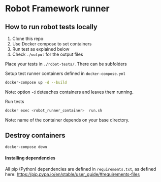 # Robot Framework runner

## How to run robot tests locally

1. Clone this repo
2. Use Docker compose to set containers
4. Run test as explained below
5. Check `./output` for the output files

Place your tests in `./robot-tests/`.
There can be subfolders

Setup test runner containers defined in `docker-compose.yml`
```sh
docker-compose up -d --build
```
Note: option `-d` deteaches containers and leaves them running.

Run tests
```sh
docker exec <robot_runner_container>  run.sh
```
Note: name of the container depends on your base directory.

## Destroy containers
```sh
docker-compose down
```


#### Installing dependencies

All pip (Python) dependencies are defined in `requirements.txt`,
as defined here: https://pip.pypa.io/en/stable/user_guide/#requirements-files

